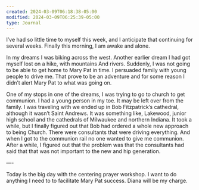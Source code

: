 ```yaml
---
created: 2024-03-09T06:18:38-05:00
modified: 2024-03-09T06:25:39-05:00
type: Journal
---
```


I’ve had so little time to myself this week, and I anticipate that continuing for several weeks. Finally this morning, I am awake and alone.

In my dreams I was biking across the west. Another earlier dream I had got myself lost on a hike, with mountains And rivers. Suddenly, I was not going to be able to get home to Mary Pat in time. I persuaded family with young people to drive me. That prove to be an adventure and for some reason I didn’t alert Mary Pat to what was going on.

One of my stops in one of the dreams, I was trying to go to church to get communion. I had a young person in my toe. It may be left over from the family. I was traveling with we ended up in Bob Fitzpatrick’s cathedral, although it wasn’t Saint Andrews. It was something like, Lakewood, junior high school and the cathedrals of Milwaukee and northern Indiana. It took a while, but I finally figured out that Bob had ordered a whole new approach to being Church. There were consultants that were driving everything. And when I got to the communion rail no one wanted to give me communion. After a while, I figured out that the problem was that the consultants had said that that was not important to the new and hip generation.

—-

Today is the big day with the centering prayer workshop. I want to do anything I need to to facilitate Mary Pat success. Diana will be my charge.
